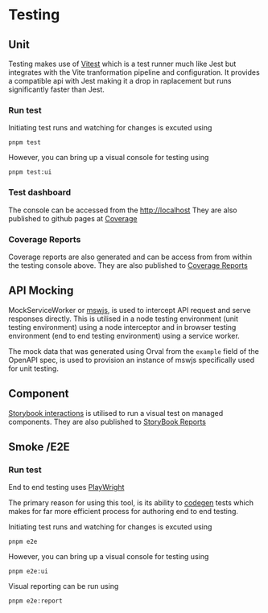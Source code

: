 # Testing

## Unit

Testing makes use of [Vitest](https://vitest.dev/) which is a test runner much like Jest but integrates with the Vite tranformation pipeline and configuration.
It provides a compatible api with Jest making it a drop in raplacement but runs significantly faster than Jest.

### Run test

Initiating test runs and watching for changes is excuted using

    pnpm test

However, you can bring up a visual console for testing using

    pnpm test:ui

### Test dashboard

The console can be accessed from the [http://localhost](http://localhost:51204/__vitest__/#/)
They are also published to github pages at [Coverage](https://nader-eloshaiker.github.io/screen-geometry-app/coverage)

### Coverage Reports

Coverage reports are also generated and can be access from from within the testing console above. They are also published to [Coverage Reports](https://nader-eloshaiker.github.io/screen-geometry-app/coverage)

## API Mocking

MockServiceWorker or [mswjs](https://mswjs.io/), is used to intercept API request and serve responses directly. This is utilised in a node testing environment (unit testing environment) using a node interceptor and in browser testing environment (end to end testing environment) using a service worker.

The mock data that was generated using Orval from the `example` field of the OpenAPI spec, is used to provision an instance of mswjs specifically used for unit testing.

## Component

[Storybook interactions](https://storybook.js.org/docs/essentials/interactions) is utilised to run a visual test on managed components. They are also published to [StoryBook Reports](https://nader-eloshaiker.github.io/screen-geometry-app/storybook)

## Smoke /E2E

### Run test

End to end testing uses [PlayWright](https://playwright.dev/)

The primary reason for using this tool, is its ability to [codegen](https://playwright.dev/docs/codegen) tests which makes for far more efficient process for authoring end to end testing.

Initiating test runs and watching for changes is excuted using

    pnpm e2e

However, you can bring up a visual console for testing using

    pnpm e2e:ui

Visual reporting can be run using

    pnpm e2e:report
